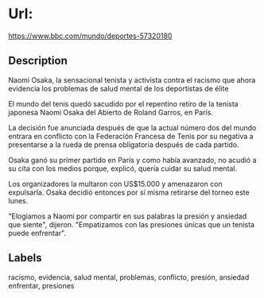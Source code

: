 # Url: 

https://www.bbc.com/mundo/deportes-57320180

## Description 

Naomi Osaka, la sensacional tenista y activista contra el racismo que ahora evidencia los problemas de salud mental de los deportistas de élite

El mundo del tenis quedó sacudido por el repentino retiro de la tenista japonesa Naomi Osaka del Abierto de Roland Garros, en París.

La decisión fue anunciada después de que la actual número dos del mundo entrara en conflicto con la Federación Francesa de Tenis por su negativa a presentarse a la rueda de prensa obligatoria después de cada partido.

Osaka ganó su primer partido en París y como había avanzado, no acudió a su cita con los medios porque, explicó, quería cuidar su salud mental.

Los organizadores la multaron con US$15.000 y amenazaron con expulsarla. Osaka decidió entonces por sí misma retirarse del torneo este lunes.

"Elogiamos a Naomi por compartir en sus palabras la presión y ansiedad que siente", dijeron. "Empatizamos con las presiones únicas que un tenista puede enfrentar".

## Labels 

racismo, evidencia, salud mental, problemas, conflicto,  presión, ansiedad enfrentar, presiones